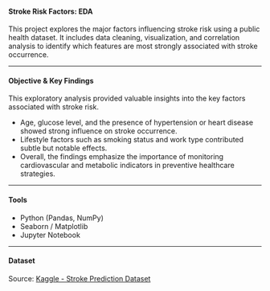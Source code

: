 #### Stroke Risk Factors: EDA

This project explores the major factors influencing stroke risk using a public health dataset. It includes data cleaning, visualization, and correlation analysis to identify which features are most strongly associated with stroke occurrence.

---
#### Objective & Key Findings

This exploratory analysis provided valuable insights into the key factors associated with stroke risk.
- Age, glucose level, and the presence of hypertension or heart disease showed strong influence on stroke occurrence.
- Lifestyle factors such as smoking status and work type contributed subtle but notable effects.
- Overall, the findings emphasize the importance of monitoring cardiovascular and metabolic indicators in preventive healthcare strategies.

---

#### Tools
- Python (Pandas, NumPy)
- Seaborn / Matplotlib
- Jupyter Notebook

---

#### Dataset
Source: [Kaggle - Stroke Prediction Dataset](https://www.kaggle.com/fedesoriano/stroke-prediction-dataset)
